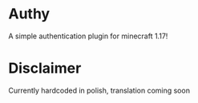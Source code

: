 # Authy #
A simple authentication plugin for minecraft 1.17!

# Disclaimer #
Currently hardcoded in polish, translation coming soon
